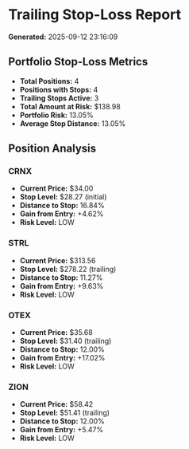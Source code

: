# Trailing Stop-Loss Report

**Generated:** 2025-09-12 23:16:09

## Portfolio Stop-Loss Metrics

- **Total Positions:** 4
- **Positions with Stops:** 4
- **Trailing Stops Active:** 3
- **Total Amount at Risk:** $138.98
- **Portfolio Risk:** 13.05%
- **Average Stop Distance:** 13.05%

## Position Analysis

### CRNX
- **Current Price:** $34.00
- **Stop Level:** $28.27 (initial)
- **Distance to Stop:** 16.84%
- **Gain from Entry:** +4.62%
- **Risk Level:** LOW

### STRL
- **Current Price:** $313.56
- **Stop Level:** $278.22 (trailing)
- **Distance to Stop:** 11.27%
- **Gain from Entry:** +9.63%
- **Risk Level:** LOW

### OTEX
- **Current Price:** $35.68
- **Stop Level:** $31.40 (trailing)
- **Distance to Stop:** 12.00%
- **Gain from Entry:** +17.02%
- **Risk Level:** LOW

### ZION
- **Current Price:** $58.42
- **Stop Level:** $51.41 (trailing)
- **Distance to Stop:** 12.00%
- **Gain from Entry:** +5.47%
- **Risk Level:** LOW

